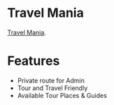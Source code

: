 # Travel Mania

 [Travel Mania](https://travel-mania-367b4.web.app).

# Features
- Private route for Admin
- Tour and Travel Friendly
- Available Tour Places & Guides